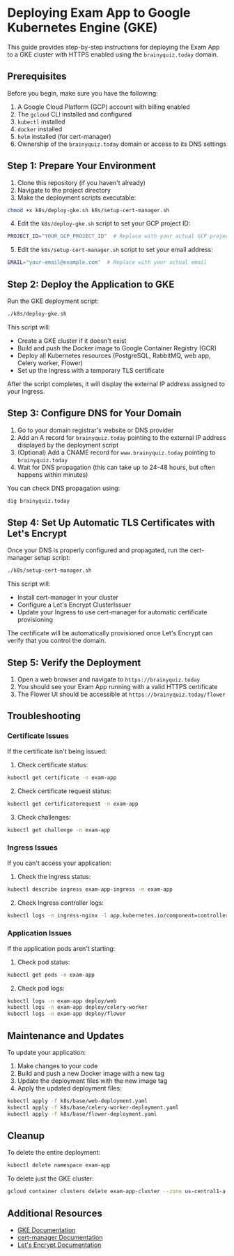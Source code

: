 # Deploying Exam App to Google Kubernetes Engine (GKE)

This guide provides step-by-step instructions for deploying the Exam App to a GKE cluster with HTTPS enabled using the `brainyquiz.today` domain.

## Prerequisites

Before you begin, make sure you have the following:

1. A Google Cloud Platform (GCP) account with billing enabled
2. The `gcloud` CLI installed and configured
3. `kubectl` installed
4. `docker` installed
5. `helm` installed (for cert-manager)
6. Ownership of the `brainyquiz.today` domain or access to its DNS settings

## Step 1: Prepare Your Environment

1. Clone this repository (if you haven't already)
2. Navigate to the project directory
3. Make the deployment scripts executable:

```bash
chmod +x k8s/deploy-gke.sh k8s/setup-cert-manager.sh
```

4. Edit the `k8s/deploy-gke.sh` script to set your GCP project ID:

```bash
PROJECT_ID="YOUR_GCP_PROJECT_ID"  # Replace with your actual GCP project ID
```

5. Edit the `k8s/setup-cert-manager.sh` script to set your email address:

```bash
EMAIL="your-email@example.com"  # Replace with your actual email
```

## Step 2: Deploy the Application to GKE

Run the GKE deployment script:

```bash
./k8s/deploy-gke.sh
```

This script will:
- Create a GKE cluster if it doesn't exist
- Build and push the Docker image to Google Container Registry (GCR)
- Deploy all Kubernetes resources (PostgreSQL, RabbitMQ, web app, Celery worker, Flower)
- Set up the Ingress with a temporary TLS certificate

After the script completes, it will display the external IP address assigned to your Ingress.

## Step 3: Configure DNS for Your Domain

1. Go to your domain registrar's website or DNS provider
2. Add an A record for `brainyquiz.today` pointing to the external IP address displayed by the deployment script
3. (Optional) Add a CNAME record for `www.brainyquiz.today` pointing to `brainyquiz.today`
4. Wait for DNS propagation (this can take up to 24-48 hours, but often happens within minutes)

You can check DNS propagation using:

```bash
dig brainyquiz.today
```

## Step 4: Set Up Automatic TLS Certificates with Let's Encrypt

Once your DNS is properly configured and propagated, run the cert-manager setup script:

```bash
./k8s/setup-cert-manager.sh
```

This script will:
- Install cert-manager in your cluster
- Configure a Let's Encrypt ClusterIssuer
- Update your Ingress to use cert-manager for automatic certificate provisioning

The certificate will be automatically provisioned once Let's Encrypt can verify that you control the domain.

## Step 5: Verify the Deployment

1. Open a web browser and navigate to `https://brainyquiz.today`
2. You should see your Exam App running with a valid HTTPS certificate
3. The Flower UI should be accessible at `https://brainyquiz.today/flower`

## Troubleshooting

### Certificate Issues

If the certificate isn't being issued:

1. Check certificate status:
```bash
kubectl get certificate -n exam-app
```

2. Check certificate request status:
```bash
kubectl get certificaterequest -n exam-app
```

3. Check challenges:
```bash
kubectl get challenge -n exam-app
```

### Ingress Issues

If you can't access your application:

1. Check the Ingress status:
```bash
kubectl describe ingress exam-app-ingress -n exam-app
```

2. Check Ingress controller logs:
```bash
kubectl logs -n ingress-nginx -l app.kubernetes.io/component=controller
```

### Application Issues

If the application pods aren't starting:

1. Check pod status:
```bash
kubectl get pods -n exam-app
```

2. Check pod logs:
```bash
kubectl logs -n exam-app deploy/web
kubectl logs -n exam-app deploy/celery-worker
kubectl logs -n exam-app deploy/flower
```

## Maintenance and Updates

To update your application:

1. Make changes to your code
2. Build and push a new Docker image with a new tag
3. Update the deployment files with the new image tag
4. Apply the updated deployment files:
```bash
kubectl apply -f k8s/base/web-deployment.yaml
kubectl apply -f k8s/base/celery-worker-deployment.yaml
kubectl apply -f k8s/base/flower-deployment.yaml
```

## Cleanup

To delete the entire deployment:

```bash
kubectl delete namespace exam-app
```

To delete just the GKE cluster:

```bash
gcloud container clusters delete exam-app-cluster --zone us-central1-a
```

## Additional Resources

- [GKE Documentation](https://cloud.google.com/kubernetes-engine/docs)
- [cert-manager Documentation](https://cert-manager.io/docs/)
- [Let's Encrypt Documentation](https://letsencrypt.org/docs/)
